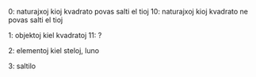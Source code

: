 0: naturajxoj kioj kvadrato povas salti el tioj
10: naturajxoj kioj kvadrato ne povas salti el tioj

1: objektoj kiel kvadratoj
11: ?

2: elementoj kiel steloj, luno

3: saltilo